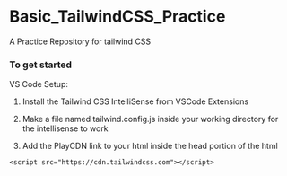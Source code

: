 # Basic_TailwindCSS_Practice
A Practice Repository for tailwind CSS

### To get started

VS Code Setup:

1. Install the Tailwind CSS IntelliSense from VSCode Extensions

2. Make a file named tailwind.config.js inside your working directory for the intellisense to work

3. Add the PlayCDN link to your html inside the head portion of the html
```
<script src="https://cdn.tailwindcss.com"></script>
```